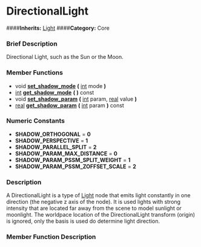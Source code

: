#  DirectionalLight  
####**Inherits:** [Light](class_light)
####**Category:** Core

###  Brief Description  
Directional Light, such as the Sun or the Moon.

###  Member Functions 
  * void  **[set&#95;shadow&#95;mode](#set_shadow_mode)**  **(** [int](class_int) mode  **)**
  * [int](class_int)  **[get&#95;shadow&#95;mode](#get_shadow_mode)**  **(** **)** const
  * void  **[set&#95;shadow&#95;param](#set_shadow_param)**  **(** [int](class_int) param, [real](class_real) value  **)**
  * [real](class_real)  **[get&#95;shadow&#95;param](#get_shadow_param)**  **(** [int](class_int) param  **)** const

###  Numeric Constants  
  * **SHADOW_ORTHOGONAL** = **0**
  * **SHADOW_PERSPECTIVE** = **1**
  * **SHADOW_PARALLEL_SPLIT** = **2**
  * **SHADOW_PARAM_MAX_DISTANCE** = **0**
  * **SHADOW_PARAM_PSSM_SPLIT_WEIGHT** = **1**
  * **SHADOW_PARAM_PSSM_ZOFFSET_SCALE** = **2**

###  Description  
A DirectionalLight is a type of [Light](class_light) node that emits light constantly in one direction (the negative z axis of the node). It is used lights with strong intensity that are located far away from the scene to model sunlight or moonlight. The worldpace location of the DirectionalLight transform (origin) is ignored, only the basis is used do determine light direction.

###  Member Function Description  

